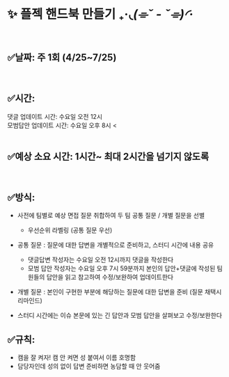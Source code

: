 # ✨ 플젝 핸드북 만들기 ₊·*◟(⌯ˇ - ˇ⌯)◜‧*
<br/>

## ✅날짜: 주 1회 (4/25~7/25)
<br/>

## ✅시간:
댓글 업데이트 시간: 수요일 오전 12시 <br/>
모범답안 업데이트 시간: 수요일 오후 8시 <<br/>
<br/>

## ✅예상 소요 시간: 1시간~ 최대 2시간을 넘기지 않도록
<br/>

## ✅방식:

- 사전에 팀별로 예상 면접 질문 취합하여 두 팀 공통 질문 / 개별 질문을 선별
    - 우선순위 라벨링 (공통 질문 우선)
- 공통 질문 : 질문에 대한 답변을 개별적으로 준비하고, 스터디 시간에 내용 공유
    - 댓글답변 작성자는 수요일 오전 12시까지 댓글을 작성한다
    - 모범 답안 작성자는 수요일 오후 7시 59분까지 본인의 답안+댓글에 작성된 팀원들의 답안을 읽고 참고하여 수정/보완하여 업데이트한다

- 개별 질문 : 본인이 구현한 부분에 해당하는 질문에 대한 답변을 준비 (질문 채택시 리마인드)
  
- 스터디 시간에는 이슈 본문에 있는 긴 답안과 모범 답안을 살펴보고 수정/보완한다
  
## ✅규칙:

- 캠을 잘 켜자! 캠 안 켜면 성 붙여서 이름 호명함
- 담당자인데 성의 없이 답변 준비하면 농담할 때 안 웃어줌
